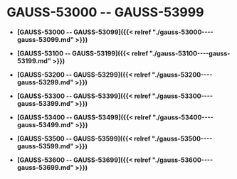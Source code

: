 # GAUSS-53000 -- GAUSS-53999

-   **[GAUSS-53000 -- GAUSS-53099]({{< relref "./gauss-53000----gauss-53099.md" >}})**  

-   **[GAUSS-53100 -- GAUSS-53199]({{< relref "./gauss-53100----gauss-53199.md" >}})**  

-   **[GAUSS-53200 -- GAUSS-53299]({{< relref "./gauss-53200----gauss-53299.md" >}})**  

-   **[GAUSS-53300 -- GAUSS-53399]({{< relref "./gauss-53300----gauss-53399.md" >}})**  

-   **[GAUSS-53400 -- GAUSS-53499]({{< relref "./gauss-53400----gauss-53499.md" >}})**  

-   **[GAUSS-53500 -- GAUSS-53599]({{< relref "./gauss-53500----gauss-53599.md" >}})**  

-   **[GAUSS-53600 -- GAUSS-53699]({{< relref "./gauss-53600----gauss-53699.md" >}})**  


